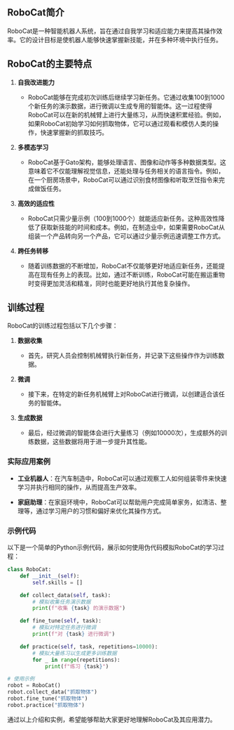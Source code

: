 ## RoboCat简介

RoboCat是一种智能机器人系统，旨在通过自我学习和适应能力来提高其操作效率。它的设计目标是使机器人能够快速掌握新技能，并在多种环境中执行任务。

## RoboCat的主要特点

1. **自我改进能力**
   - RoboCat能够在完成初次训练后继续学习新任务。它通过收集100到1000个新任务的演示数据，进行微调以生成专用的智能体。这一过程使得RoboCat可以在新的机械臂上进行大量练习，从而快速积累经验。例如，如果RoboCat初始学习如何抓取物体，它可以通过观看和模仿人类的操作，快速掌握新的抓取技巧。

2. **多模态学习**
   - RoboCat基于Gato架构，能够处理语言、图像和动作等多种数据类型。这意味着它不仅能理解视觉信息，还能处理与任务相关的语言指令。例如，在一个厨房场景中，RoboCat可以通过识别食材图像和听取烹饪指令来完成做饭任务。

3. **高效的适应性**
   - RoboCat只需少量示例（100到1000个）就能适应新任务。这种高效性降低了获取新技能的时间和成本。例如，在制造业中，如果需要RoboCat从组装一个产品转向另一个产品，它可以通过少量示例迅速调整工作方式。

4. **跨任务转移**
   - 随着训练数据的不断增加，RoboCat不仅能够更好地适应新任务，还能提高在现有任务上的表现。比如，通过不断训练，RoboCat可能在搬运重物时变得更加灵活和精准，同时也能更好地执行其他复杂操作。

## 训练过程

RoboCat的训练过程包括以下几个步骤：

1. **数据收集**
   - 首先，研究人员会控制机械臂执行新任务，并记录下这些操作作为训练数据。

2. **微调**
   - 接下来，在特定的新任务机械臂上对RoboCat进行微调，以创建适合该任务的智能体。

3. **生成数据**
   - 最后，经过微调的智能体会进行大量练习（例如10000次），生成额外的训练数据，这些数据将用于进一步提升其性能。

### 实际应用案例

- **工业机器人**：在汽车制造中，RoboCat可以通过观察工人如何组装零件来快速学习并执行相同的操作，从而提高生产效率。
  
- **家庭助理**：在家庭环境中，RoboCat可以帮助用户完成简单家务，如清洁、整理等，通过学习用户的习惯和偏好来优化其操作方式。

### 示例代码

以下是一个简单的Python示例代码，展示如何使用伪代码模拟RoboCat的学习过程：

```python
class RoboCat:
    def __init__(self):
        self.skills = []

    def collect_data(self, task):
        # 模拟收集任务演示数据
        print(f"收集 {task} 的演示数据")

    def fine_tune(self, task):
        # 模拟对特定任务进行微调
        print(f"对 {task} 进行微调")

    def practice(self, task, repetitions=10000):
        # 模拟大量练习以生成更多训练数据
        for _ in range(repetitions):
            print(f"练习 {task}")

# 使用示例
robot = RoboCat()
robot.collect_data("抓取物体")
robot.fine_tune("抓取物体")
robot.practice("抓取物体")
```

通过以上介绍和实例，希望能够帮助大家更好地理解RoboCat及其应用潜力。